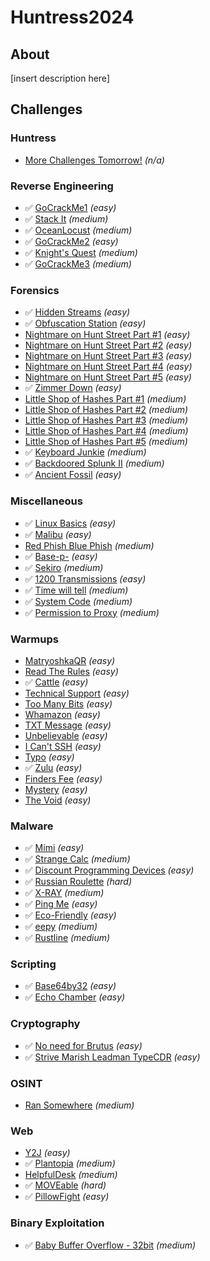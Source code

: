 # Huntress2024

## About

[insert description here]

## Challenges

### Huntress

* [More Challenges Tomorrow!](<challenges/Huntress/more-challenges-tomorrow/>) <em>(n/a)</em>

### Reverse Engineering

* :white_check_mark: [GoCrackMe1](<challenges/Reverse Engineering/gocrackme1/>) <em>(easy)</em>
* :white_check_mark: [Stack It](<challenges/Reverse Engineering/stack-it/>) <em>(medium)</em>
* :white_check_mark: [OceanLocust](<challenges/Reverse Engineering/oceanlocust/>) <em>(medium)</em>
* :white_check_mark: [GoCrackMe2](<challenges/Reverse Engineering/gocrackme2/>) <em>(easy)</em>
* :white_check_mark: [Knight's Quest](<challenges/Reverse Engineering/knights-quest/>) <em>(medium)</em>
* :white_check_mark: [GoCrackMe3](<challenges/Reverse Engineering/gocrackme3/>) <em>(medium)</em>

### Forensics

* :white_check_mark: [Hidden Streams](<challenges/Forensics/hidden-streams/>) <em>(easy)</em>
* :white_check_mark: [Obfuscation Station](<challenges/Forensics/obfuscation-station/>) <em>(easy)</em>
* [Nightmare on Hunt Street Part #1](<challenges/Forensics/nightmare-on-hunt-street-part-1/>) <em>(easy)</em>
* [Nightmare on Hunt Street Part #2](<challenges/Forensics/nightmare-on-hunt-street-part-2/>) <em>(easy)</em>
* [Nightmare on Hunt Street Part #3](<challenges/Forensics/nightmare-on-hunt-street-part-3/>) <em>(easy)</em>
* [Nightmare on Hunt Street Part #4](<challenges/Forensics/nightmare-on-hunt-street-part-4/>) <em>(easy)</em>
* [Nightmare on Hunt Street Part #5](<challenges/Forensics/nightmare-on-hunt-street-part-5/>) <em>(easy)</em>
* :white_check_mark: [Zimmer Down](<challenges/Forensics/zimmer-down/>) <em>(easy)</em>
* [Little Shop of Hashes Part #1](<challenges/Forensics/little-shop-of-hashes-part-1/>) <em>(medium)</em>
* [Little Shop of Hashes Part #2](<challenges/Forensics/little-shop-of-hashes-part-2/>) <em>(medium)</em>
* [Little Shop of Hashes Part #3](<challenges/Forensics/little-shop-of-hashes-part-3/>) <em>(medium)</em>
* [Little Shop of Hashes Part #4](<challenges/Forensics/little-shop-of-hashes-part-4/>) <em>(medium)</em>
* [Little Shop of Hashes Part #5](<challenges/Forensics/little-shop-of-hashes-part-5/>) <em>(medium)</em>
* :white_check_mark: [Keyboard Junkie](<challenges/Forensics/keyboard-junkie/>) <em>(medium)</em>
* :white_check_mark: [Backdoored Splunk II](<challenges/Forensics/backdoored-splunk-ii/>) <em>(medium)</em>
* :white_check_mark: [Ancient Fossil](<challenges/Forensics/ancient-fossil/>) <em>(easy)</em>

### Miscellaneous

* :white_check_mark: [Linux Basics](<challenges/Miscellaneous/linux-basics/>) <em>(easy)</em>
* :white_check_mark: [Malibu](<challenges/Miscellaneous/malibu/>) <em>(easy)</em>
* [Red Phish Blue Phish](<challenges/Miscellaneous/red-phish-blue-phish/>) <em>(medium)</em>
* :white_check_mark: [Base-p-](<challenges/Miscellaneous/base-p/>) <em>(easy)</em>
* :white_check_mark: [Sekiro](<challenges/Miscellaneous/sekiro/>) <em>(medium)</em>
* :white_check_mark: [1200 Transmissions](<challenges/Miscellaneous/1200-transmissions/>) <em>(easy)</em>
* :white_check_mark: [Time will tell](<challenges/Miscellaneous/time-will-tell/>) <em>(medium)</em>
* :white_check_mark: [System Code](<challenges/Miscellaneous/system-code/>) <em>(medium)</em>
* :white_check_mark: [Permission to Proxy](<challenges/Miscellaneous/permission-to-proxy/>) <em>(medium)</em>

### Warmups

* [MatryoshkaQR](<challenges/Warmups/matryoshkaqr/>) <em>(easy)</em>
* [Read The Rules](<challenges/Warmups/read-the-rules/>) <em>(easy)</em>
* :white_check_mark: [Cattle](<challenges/Warmups/cattle/>) <em>(easy)</em>
* [Technical Support](<challenges/Warmups/technical-support/>) <em>(easy)</em>
* [Too Many Bits](<challenges/Warmups/too-many-bits/>) <em>(easy)</em>
* [Whamazon](<challenges/Warmups/whamazon/>) <em>(easy)</em>
* [TXT Message](<challenges/Warmups/txt-message/>) <em>(easy)</em>
* [Unbelievable](<challenges/Warmups/unbelievable/>) <em>(easy)</em>
* [I Can't SSH](<challenges/Warmups/i-cant-ssh/>) <em>(easy)</em>
* [Typo](<challenges/Warmups/typo/>) <em>(easy)</em>
* :white_check_mark: [Zulu](<challenges/Warmups/zulu/>) <em>(easy)</em>
* [Finders Fee](<challenges/Warmups/finders-fee/>) <em>(easy)</em>
* [Mystery](<challenges/Warmups/mystery/>) <em>(easy)</em>
* [The Void](<challenges/Warmups/the-void/>) <em>(easy)</em>

### Malware

* :white_check_mark: [Mimi](<challenges/Malware/mimi/>) <em>(easy)</em>
* :white_check_mark: [Strange Calc](<challenges/Malware/strange-calc/>) <em>(medium)</em>
* :white_check_mark: [Discount Programming Devices](<challenges/Malware/discount-programming-devices/>) <em>(easy)</em>
* :white_check_mark: [Russian Roulette](<challenges/Malware/russian-roulette/>) <em>(hard)</em>
* :white_check_mark: [X-RAY](<challenges/Malware/x-ray/>) <em>(medium)</em>
* :white_check_mark: [Ping Me](<challenges/Malware/ping-me/>) <em>(easy)</em>
* :white_check_mark: [Eco-Friendly](<challenges/Malware/eco-friendly/>) <em>(easy)</em>
* :white_check_mark: [eepy](<challenges/Malware/eepy/>) <em>(medium)</em>
* :white_check_mark: [Rustline](<challenges/Malware/rustline/>) <em>(medium)</em>

### Scripting

* :white_check_mark: [Base64by32](<challenges/Scripting/base64by32/>) <em>(easy)</em>
* :white_check_mark: [Echo Chamber](<challenges/Scripting/echo-chamber/>) <em>(easy)</em>

### Cryptography

* :white_check_mark: [No need for Brutus](<challenges/Cryptography/no-need-for-brutus/>) <em>(easy)</em>
* :white_check_mark: [Strive Marish Leadman TypeCDR](<challenges/Cryptography/strive-marish-leadman-typecdr/>) <em>(easy)</em>

### OSINT

* [Ran Somewhere](<challenges/OSINT/ran-somewhere/>) <em>(medium)</em>

### Web

* [Y2J](<challenges/Web/y2j/>) <em>(easy)</em>
* :white_check_mark: [Plantopia](<challenges/Web/plantopia/>) <em>(medium)</em>
* [HelpfulDesk](<challenges/Web/helpfuldesk/>) <em>(medium)</em>
* :white_check_mark: [MOVEable](<challenges/Web/moveable/>) <em>(hard)</em>
* :white_check_mark: [PillowFight](<challenges/Web/pillowfight/>) <em>(easy)</em>

### Binary Exploitation

* :white_check_mark: [Baby Buffer Overflow - 32bit](<challenges/Binary Exploitation/baby-buffer-overflow-32bit/>) <em>(medium)</em>


